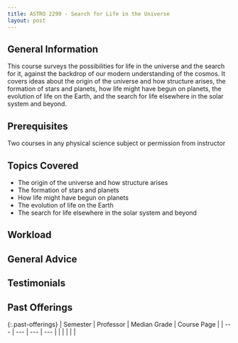 ```yaml
---
title: ASTRO 2299 - Search for Life in the Universe
layout: post
---
```


<link rel="stylesheet" href="/main.css">

## General Information

This course surveys the possibilities for life in the universe and the search for it, against the backdrop 
of our modern understanding of the cosmos.  It covers ideas about the origin of the universe and how structure 
arises, the formation of stars and planets, how life might have begun on planets, the evolution of life on the Earth, 
and the search for life elsewhere in the solar system and beyond.

## Prerequisites

Two courses in any physical science subject or permission from instructor

## Topics Covered

 - The origin of the universe and how structure arises
 - The formation of stars and planets
 - How life might have begun on planets
 - The evolution of life on the Earth
 - The search for life elsewhere in the solar system and beyond

## Workload



## General Advice



## Testimonials



## Past Offerings

{:.past-offerings}
| Semester | Professor | Median Grade | Course Page |
| --- | --- | --- | --- |
|  |  |  |  |

